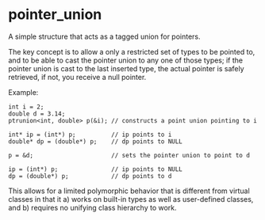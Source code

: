 pointer_union
=============

A simple structure that acts as a tagged union for pointers.

The key concept is to allow a only a restricted set of types to be
pointed to, and to be able to cast the pointer union to any one of
those types; if the pointer union is cast to the last inserted type,
the actual pointer is safely retrieved, if not, you receive a null
pointer.

Example:

    int i = 2;
    double d = 3.14;
    ptrunion<int, double> p(&i); // constructs a point union pointing to i

    int* ip = (int*) p;          // ip points to i
    double* dp = (double*) p;    // dp points to NULL

    p = &d;                      // sets the pointer union to point to d

    ip = (int*) p;               // ip points to NULL
    dp = (double*) p;            // dp points to d

This allows for a limited polymorphic behavior that is different from
virtual classes in that it a) works on built-in types as well as
user-defined classes, and b) requires no unifying class hierarchy to
work.

